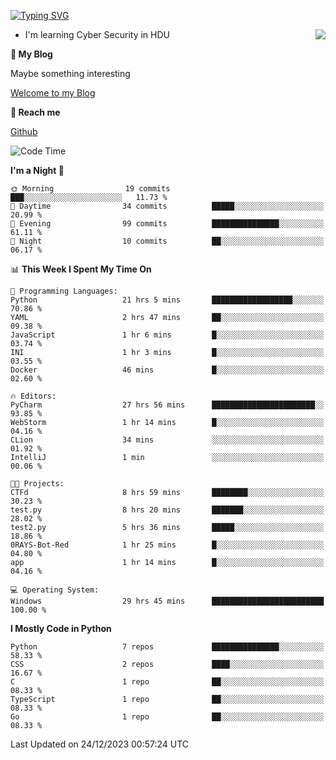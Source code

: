 [![Typing SVG](https://readme-typing-svg.herokuapp.com?font=Fira+Code&pause=1000&random=false&width=450&height=60&lines=Hello+%F0%9F%91%8B%F0%9F%8F%BB;I'm+JBNRZ)](https://git.io/typing-svg)

<a href="#">
  <img align="right" src="https://github-readme-stats.vercel.app/api?username=JBNRZ&show_icons=true&bg_color=15,f2f7fd,E0EAFC" />
</a>

- I'm learning Cyber Security in HDU

 **🌱 My Blog**

Maybe something interesting

[Welcome to my Blog](https://jbnrz.com.cn/)

 **💬 Reach me** 

[Github](https://github.com/JBNRZ)


<!--START_SECTION:waka-->
![Code Time](http://img.shields.io/badge/Code%20Time-224%20hrs%2019%20mins-blue)

**I'm a Night 🦉** 

```text
🌞 Morning                19 commits          ███░░░░░░░░░░░░░░░░░░░░░░   11.73 % 
🌆 Daytime                34 commits          █████░░░░░░░░░░░░░░░░░░░░   20.99 % 
🌃 Evening                99 commits          ███████████████░░░░░░░░░░   61.11 % 
🌙 Night                  10 commits          ██░░░░░░░░░░░░░░░░░░░░░░░   06.17 % 
```


📊 **This Week I Spent My Time On** 

```text
💬 Programming Languages: 
Python                   21 hrs 5 mins       ██████████████████░░░░░░░   70.86 % 
YAML                     2 hrs 47 mins       ██░░░░░░░░░░░░░░░░░░░░░░░   09.38 % 
JavaScript               1 hr 6 mins         █░░░░░░░░░░░░░░░░░░░░░░░░   03.74 % 
INI                      1 hr 3 mins         █░░░░░░░░░░░░░░░░░░░░░░░░   03.55 % 
Docker                   46 mins             █░░░░░░░░░░░░░░░░░░░░░░░░   02.60 % 

🔥 Editors: 
PyCharm                  27 hrs 56 mins      ███████████████████████░░   93.85 % 
WebStorm                 1 hr 14 mins        █░░░░░░░░░░░░░░░░░░░░░░░░   04.16 % 
CLion                    34 mins             ░░░░░░░░░░░░░░░░░░░░░░░░░   01.92 % 
IntelliJ                 1 min               ░░░░░░░░░░░░░░░░░░░░░░░░░   00.06 % 

🐱‍💻 Projects: 
CTFd                     8 hrs 59 mins       ████████░░░░░░░░░░░░░░░░░   30.23 % 
test.py                  8 hrs 20 mins       ███████░░░░░░░░░░░░░░░░░░   28.02 % 
test2.py                 5 hrs 36 mins       █████░░░░░░░░░░░░░░░░░░░░   18.86 % 
0RAYS-Bot-Red            1 hr 25 mins        █░░░░░░░░░░░░░░░░░░░░░░░░   04.80 % 
app                      1 hr 14 mins        █░░░░░░░░░░░░░░░░░░░░░░░░   04.16 % 

💻 Operating System: 
Windows                  29 hrs 45 mins      █████████████████████████   100.00 % 
```

**I Mostly Code in Python** 

```text
Python                   7 repos             ███████████████░░░░░░░░░░   58.33 % 
CSS                      2 repos             ████░░░░░░░░░░░░░░░░░░░░░   16.67 % 
C                        1 repo              ██░░░░░░░░░░░░░░░░░░░░░░░   08.33 % 
TypeScript               1 repo              ██░░░░░░░░░░░░░░░░░░░░░░░   08.33 % 
Go                       1 repo              ██░░░░░░░░░░░░░░░░░░░░░░░   08.33 % 
```




 Last Updated on 24/12/2023 00:57:24 UTC
<!--END_SECTION:waka-->
